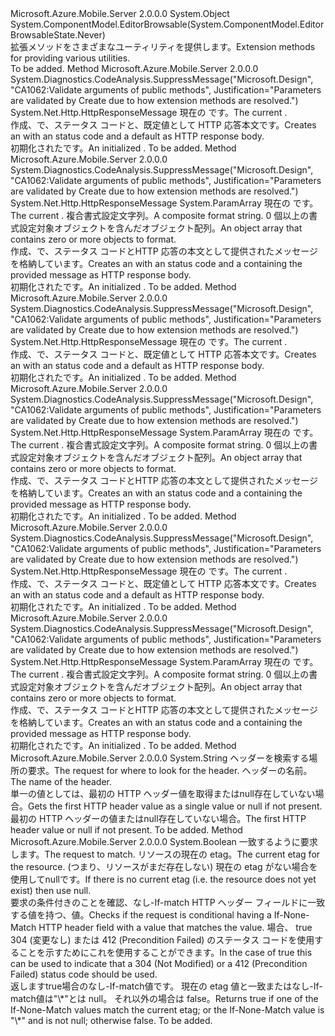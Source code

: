 <Type Name="HttpRequestMessageExtensions" FullName="System.Net.Http.HttpRequestMessageExtensions">
  <TypeSignature Language="C#" Value="public static class HttpRequestMessageExtensions" />
  <TypeSignature Language="ILAsm" Value=".class public auto ansi abstract sealed beforefieldinit HttpRequestMessageExtensions extends System.Object" />
  <TypeSignature Language="DocId" Value="T:System.Net.Http.HttpRequestMessageExtensions" />
  <TypeSignature Language="VB.NET" Value="Public Module HttpRequestMessageExtensions" />
  <TypeSignature Language="F#" Value="type HttpRequestMessageExtensions = class" />
  <AssemblyInfo>
    <AssemblyName>Microsoft.Azure.Mobile.Server</AssemblyName>
    <AssemblyVersion>2.0.0.0</AssemblyVersion>
  </AssemblyInfo>
  <Base>
    <BaseTypeName>System.Object</BaseTypeName>
  </Base>
  <Interfaces />
  <Attributes>
    <Attribute>
      <AttributeName>System.ComponentModel.EditorBrowsable(System.ComponentModel.EditorBrowsableState.Never)</AttributeName>
    </Attribute>
  </Attributes>
  <Docs>
    <summary>
            <span data-ttu-id="c1b15-101">拡張メソッドを<see cref="T:System.Net.Http.HttpRequestMessage" />さまざまなユーティリティを提供します。</span><span class="sxs-lookup"><span data-stu-id="c1b15-101">Extension methods for <see cref="T:System.Net.Http.HttpRequestMessage" /> providing various utilities.</span></span>
            </summary>
    <remarks>To be added.</remarks>
  </Docs>
  <Members>
    <Member MemberName="CreateBadRequestResponse">
      <MemberSignature Language="C#" Value="public static System.Net.Http.HttpResponseMessage CreateBadRequestResponse (this System.Net.Http.HttpRequestMessage request);" />
      <MemberSignature Language="ILAsm" Value=".method public static hidebysig class System.Net.Http.HttpResponseMessage CreateBadRequestResponse(class System.Net.Http.HttpRequestMessage request) cil managed" />
      <MemberSignature Language="DocId" Value="M:System.Net.Http.HttpRequestMessageExtensions.CreateBadRequestResponse(System.Net.Http.HttpRequestMessage)" />
      <MemberSignature Language="VB.NET" Value="&lt;Extension()&gt;&#xA;Public Function CreateBadRequestResponse (request As HttpRequestMessage) As HttpResponseMessage" />
      <MemberSignature Language="F#" Value="static member CreateBadRequestResponse : System.Net.Http.HttpRequestMessage -&gt; System.Net.Http.HttpResponseMessage" Usage="System.Net.Http.HttpRequestMessageExtensions.CreateBadRequestResponse request" />
      <MemberType>Method</MemberType>
      <AssemblyInfo>
        <AssemblyName>Microsoft.Azure.Mobile.Server</AssemblyName>
        <AssemblyVersion>2.0.0.0</AssemblyVersion>
      </AssemblyInfo>
      <Attributes>
        <Attribute>
          <AttributeName>System.Diagnostics.CodeAnalysis.SuppressMessage("Microsoft.Design", "CA1062:Validate arguments of public methods", Justification="Parameters are validated by Create due to how extension methods are resolved.")</AttributeName>
        </Attribute>
      </Attributes>
      <ReturnValue>
        <ReturnType>System.Net.Http.HttpResponseMessage</ReturnType>
      </ReturnValue>
      <Parameters>
        <Parameter Name="request" Type="System.Net.Http.HttpRequestMessage" RefType="this" />
      </Parameters>
      <Docs>
        <param name="request"><span data-ttu-id="c1b15-102">現在の <see cref="T:System.Net.Http.HttpRequestMessage" /> です。</span><span class="sxs-lookup"><span data-stu-id="c1b15-102">The current <see cref="T:System.Net.Http.HttpRequestMessage" />.</span></span></param>
        <summary>
            <span data-ttu-id="c1b15-103">作成、<see cref="T:System.Net.Http.HttpResponseMessage" />で、<see cref="F:System.Net.HttpStatusCode.BadRequest" />ステータス コードと、既定値<see cref="T:System.Web.Http.HttpError" />として HTTP 応答本文です。</span><span class="sxs-lookup"><span data-stu-id="c1b15-103">Creates an <see cref="T:System.Net.Http.HttpResponseMessage" /> with an <see cref="F:System.Net.HttpStatusCode.BadRequest" /> status code and a  default <see cref="T:System.Web.Http.HttpError" /> as HTTP response body.</span></span>
            </summary>
        <returns><span data-ttu-id="c1b15-104">初期化された<see cref="T:System.Net.Http.HttpResponseMessage" />です。</span><span class="sxs-lookup"><span data-stu-id="c1b15-104">An initialized <see cref="T:System.Net.Http.HttpResponseMessage" />.</span></span></returns>
        <remarks>To be added.</remarks>
      </Docs>
    </Member>
    <Member MemberName="CreateBadRequestResponse">
      <MemberSignature Language="C#" Value="public static System.Net.Http.HttpResponseMessage CreateBadRequestResponse (this System.Net.Http.HttpRequestMessage request, string format, params object[] args);" />
      <MemberSignature Language="ILAsm" Value=".method public static hidebysig class System.Net.Http.HttpResponseMessage CreateBadRequestResponse(class System.Net.Http.HttpRequestMessage request, string format, object[] args) cil managed" />
      <MemberSignature Language="DocId" Value="M:System.Net.Http.HttpRequestMessageExtensions.CreateBadRequestResponse(System.Net.Http.HttpRequestMessage,System.String,System.Object[])" />
      <MemberSignature Language="VB.NET" Value="&lt;Extension()&gt;&#xA;Public Function CreateBadRequestResponse (request As HttpRequestMessage, format As String, ParamArray args As Object()) As HttpResponseMessage" />
      <MemberSignature Language="F#" Value="static member CreateBadRequestResponse : System.Net.Http.HttpRequestMessage * string * obj[] -&gt; System.Net.Http.HttpResponseMessage" Usage="System.Net.Http.HttpRequestMessageExtensions.CreateBadRequestResponse (request, format, args)" />
      <MemberType>Method</MemberType>
      <AssemblyInfo>
        <AssemblyName>Microsoft.Azure.Mobile.Server</AssemblyName>
        <AssemblyVersion>2.0.0.0</AssemblyVersion>
      </AssemblyInfo>
      <Attributes>
        <Attribute>
          <AttributeName>System.Diagnostics.CodeAnalysis.SuppressMessage("Microsoft.Design", "CA1062:Validate arguments of public methods", Justification="Parameters are validated by Create due to how extension methods are resolved.")</AttributeName>
        </Attribute>
      </Attributes>
      <ReturnValue>
        <ReturnType>System.Net.Http.HttpResponseMessage</ReturnType>
      </ReturnValue>
      <Parameters>
        <Parameter Name="request" Type="System.Net.Http.HttpRequestMessage" RefType="this" />
        <Parameter Name="format" Type="System.String" />
        <Parameter Name="args" Type="System.Object[]">
          <Attributes>
            <Attribute>
              <AttributeName>System.ParamArray</AttributeName>
            </Attribute>
          </Attributes>
        </Parameter>
      </Parameters>
      <Docs>
        <param name="request"><span data-ttu-id="c1b15-105">現在の <see cref="T:System.Net.Http.HttpRequestMessage" /> です。</span><span class="sxs-lookup"><span data-stu-id="c1b15-105">The current <see cref="T:System.Net.Http.HttpRequestMessage" />.</span></span></param>
        <param name="format"><span data-ttu-id="c1b15-106">複合書式設定文字列。</span><span class="sxs-lookup"><span data-stu-id="c1b15-106">A composite format string.</span></span></param>
        <param name="args"><span data-ttu-id="c1b15-107">0 個以上の書式設定対象オブジェクトを含んだオブジェクト配列。</span><span class="sxs-lookup"><span data-stu-id="c1b15-107">An object array that contains zero or more objects to format.</span></span></param>
        <summary>
            <span data-ttu-id="c1b15-108">作成、<see cref="T:System.Net.Http.HttpResponseMessage" />で、<see cref="F:System.Net.HttpStatusCode.BadRequest" />ステータス コードと<see cref="T:System.Web.Http.HttpError" />HTTP 応答の本文として提供されたメッセージを格納しています。</span><span class="sxs-lookup"><span data-stu-id="c1b15-108">Creates an <see cref="T:System.Net.Http.HttpResponseMessage" /> with an <see cref="F:System.Net.HttpStatusCode.BadRequest" /> status code and a <see cref="T:System.Web.Http.HttpError" /> containing the provided message as HTTP response body.</span></span>
            </summary>
        <returns><span data-ttu-id="c1b15-109">初期化された<see cref="T:System.Net.Http.HttpResponseMessage" />です。</span><span class="sxs-lookup"><span data-stu-id="c1b15-109">An initialized <see cref="T:System.Net.Http.HttpResponseMessage" />.</span></span></returns>
        <remarks>To be added.</remarks>
      </Docs>
    </Member>
    <Member MemberName="CreateNotFoundResponse">
      <MemberSignature Language="C#" Value="public static System.Net.Http.HttpResponseMessage CreateNotFoundResponse (this System.Net.Http.HttpRequestMessage request);" />
      <MemberSignature Language="ILAsm" Value=".method public static hidebysig class System.Net.Http.HttpResponseMessage CreateNotFoundResponse(class System.Net.Http.HttpRequestMessage request) cil managed" />
      <MemberSignature Language="DocId" Value="M:System.Net.Http.HttpRequestMessageExtensions.CreateNotFoundResponse(System.Net.Http.HttpRequestMessage)" />
      <MemberSignature Language="VB.NET" Value="&lt;Extension()&gt;&#xA;Public Function CreateNotFoundResponse (request As HttpRequestMessage) As HttpResponseMessage" />
      <MemberSignature Language="F#" Value="static member CreateNotFoundResponse : System.Net.Http.HttpRequestMessage -&gt; System.Net.Http.HttpResponseMessage" Usage="System.Net.Http.HttpRequestMessageExtensions.CreateNotFoundResponse request" />
      <MemberType>Method</MemberType>
      <AssemblyInfo>
        <AssemblyName>Microsoft.Azure.Mobile.Server</AssemblyName>
        <AssemblyVersion>2.0.0.0</AssemblyVersion>
      </AssemblyInfo>
      <Attributes>
        <Attribute>
          <AttributeName>System.Diagnostics.CodeAnalysis.SuppressMessage("Microsoft.Design", "CA1062:Validate arguments of public methods", Justification="Parameters are validated by Create due to how extension methods are resolved.")</AttributeName>
        </Attribute>
      </Attributes>
      <ReturnValue>
        <ReturnType>System.Net.Http.HttpResponseMessage</ReturnType>
      </ReturnValue>
      <Parameters>
        <Parameter Name="request" Type="System.Net.Http.HttpRequestMessage" RefType="this" />
      </Parameters>
      <Docs>
        <param name="request"><span data-ttu-id="c1b15-110">現在の <see cref="T:System.Net.Http.HttpRequestMessage" /> です。</span><span class="sxs-lookup"><span data-stu-id="c1b15-110">The current <see cref="T:System.Net.Http.HttpRequestMessage" />.</span></span></param>
        <summary>
            <span data-ttu-id="c1b15-111">作成、<see cref="T:System.Net.Http.HttpResponseMessage" />で、<see cref="F:System.Net.HttpStatusCode.NotFound" />ステータス コードと、既定値<see cref="T:System.Web.Http.HttpError" />として HTTP 応答本文です。</span><span class="sxs-lookup"><span data-stu-id="c1b15-111">Creates an <see cref="T:System.Net.Http.HttpResponseMessage" /> with an <see cref="F:System.Net.HttpStatusCode.NotFound" /> status code and a default <see cref="T:System.Web.Http.HttpError" /> as HTTP response body.</span></span>
            </summary>
        <returns><span data-ttu-id="c1b15-112">初期化された<see cref="T:System.Net.Http.HttpResponseMessage" />です。</span><span class="sxs-lookup"><span data-stu-id="c1b15-112">An initialized <see cref="T:System.Net.Http.HttpResponseMessage" />.</span></span></returns>
        <remarks>To be added.</remarks>
      </Docs>
    </Member>
    <Member MemberName="CreateNotFoundResponse">
      <MemberSignature Language="C#" Value="public static System.Net.Http.HttpResponseMessage CreateNotFoundResponse (this System.Net.Http.HttpRequestMessage request, string format, params object[] args);" />
      <MemberSignature Language="ILAsm" Value=".method public static hidebysig class System.Net.Http.HttpResponseMessage CreateNotFoundResponse(class System.Net.Http.HttpRequestMessage request, string format, object[] args) cil managed" />
      <MemberSignature Language="DocId" Value="M:System.Net.Http.HttpRequestMessageExtensions.CreateNotFoundResponse(System.Net.Http.HttpRequestMessage,System.String,System.Object[])" />
      <MemberSignature Language="VB.NET" Value="&lt;Extension()&gt;&#xA;Public Function CreateNotFoundResponse (request As HttpRequestMessage, format As String, ParamArray args As Object()) As HttpResponseMessage" />
      <MemberSignature Language="F#" Value="static member CreateNotFoundResponse : System.Net.Http.HttpRequestMessage * string * obj[] -&gt; System.Net.Http.HttpResponseMessage" Usage="System.Net.Http.HttpRequestMessageExtensions.CreateNotFoundResponse (request, format, args)" />
      <MemberType>Method</MemberType>
      <AssemblyInfo>
        <AssemblyName>Microsoft.Azure.Mobile.Server</AssemblyName>
        <AssemblyVersion>2.0.0.0</AssemblyVersion>
      </AssemblyInfo>
      <Attributes>
        <Attribute>
          <AttributeName>System.Diagnostics.CodeAnalysis.SuppressMessage("Microsoft.Design", "CA1062:Validate arguments of public methods", Justification="Parameters are validated by Create due to how extension methods are resolved.")</AttributeName>
        </Attribute>
      </Attributes>
      <ReturnValue>
        <ReturnType>System.Net.Http.HttpResponseMessage</ReturnType>
      </ReturnValue>
      <Parameters>
        <Parameter Name="request" Type="System.Net.Http.HttpRequestMessage" RefType="this" />
        <Parameter Name="format" Type="System.String" />
        <Parameter Name="args" Type="System.Object[]">
          <Attributes>
            <Attribute>
              <AttributeName>System.ParamArray</AttributeName>
            </Attribute>
          </Attributes>
        </Parameter>
      </Parameters>
      <Docs>
        <param name="request"><span data-ttu-id="c1b15-113">現在の <see cref="T:System.Net.Http.HttpRequestMessage" /> です。</span><span class="sxs-lookup"><span data-stu-id="c1b15-113">The current <see cref="T:System.Net.Http.HttpRequestMessage" />.</span></span></param>
        <param name="format"><span data-ttu-id="c1b15-114">複合書式設定文字列。</span><span class="sxs-lookup"><span data-stu-id="c1b15-114">A composite format string.</span></span></param>
        <param name="args"><span data-ttu-id="c1b15-115">0 個以上の書式設定対象オブジェクトを含んだオブジェクト配列。</span><span class="sxs-lookup"><span data-stu-id="c1b15-115">An object array that contains zero or more objects to format.</span></span></param>
        <summary>
            <span data-ttu-id="c1b15-116">作成、<see cref="T:System.Net.Http.HttpResponseMessage" />で、<see cref="F:System.Net.HttpStatusCode.NotFound" />ステータス コードと<see cref="T:System.Web.Http.HttpError" />HTTP 応答の本文として提供されたメッセージを格納しています。</span><span class="sxs-lookup"><span data-stu-id="c1b15-116">Creates an <see cref="T:System.Net.Http.HttpResponseMessage" /> with an <see cref="F:System.Net.HttpStatusCode.NotFound" /> status code and a <see cref="T:System.Web.Http.HttpError" /> containing the provided message as HTTP response body.</span></span>
            </summary>
        <returns><span data-ttu-id="c1b15-117">初期化された<see cref="T:System.Net.Http.HttpResponseMessage" />です。</span><span class="sxs-lookup"><span data-stu-id="c1b15-117">An initialized <see cref="T:System.Net.Http.HttpResponseMessage" />.</span></span></returns>
        <remarks>To be added.</remarks>
      </Docs>
    </Member>
    <Member MemberName="CreateUnauthorizedResponse">
      <MemberSignature Language="C#" Value="public static System.Net.Http.HttpResponseMessage CreateUnauthorizedResponse (this System.Net.Http.HttpRequestMessage request);" />
      <MemberSignature Language="ILAsm" Value=".method public static hidebysig class System.Net.Http.HttpResponseMessage CreateUnauthorizedResponse(class System.Net.Http.HttpRequestMessage request) cil managed" />
      <MemberSignature Language="DocId" Value="M:System.Net.Http.HttpRequestMessageExtensions.CreateUnauthorizedResponse(System.Net.Http.HttpRequestMessage)" />
      <MemberSignature Language="VB.NET" Value="&lt;Extension()&gt;&#xA;Public Function CreateUnauthorizedResponse (request As HttpRequestMessage) As HttpResponseMessage" />
      <MemberSignature Language="F#" Value="static member CreateUnauthorizedResponse : System.Net.Http.HttpRequestMessage -&gt; System.Net.Http.HttpResponseMessage" Usage="System.Net.Http.HttpRequestMessageExtensions.CreateUnauthorizedResponse request" />
      <MemberType>Method</MemberType>
      <AssemblyInfo>
        <AssemblyName>Microsoft.Azure.Mobile.Server</AssemblyName>
        <AssemblyVersion>2.0.0.0</AssemblyVersion>
      </AssemblyInfo>
      <Attributes>
        <Attribute>
          <AttributeName>System.Diagnostics.CodeAnalysis.SuppressMessage("Microsoft.Design", "CA1062:Validate arguments of public methods", Justification="Parameters are validated by Create due to how extension methods are resolved.")</AttributeName>
        </Attribute>
      </Attributes>
      <ReturnValue>
        <ReturnType>System.Net.Http.HttpResponseMessage</ReturnType>
      </ReturnValue>
      <Parameters>
        <Parameter Name="request" Type="System.Net.Http.HttpRequestMessage" RefType="this" />
      </Parameters>
      <Docs>
        <param name="request"><span data-ttu-id="c1b15-118">現在の <see cref="T:System.Net.Http.HttpRequestMessage" /> です。</span><span class="sxs-lookup"><span data-stu-id="c1b15-118">The current <see cref="T:System.Net.Http.HttpRequestMessage" />.</span></span></param>
        <summary>
            <span data-ttu-id="c1b15-119">作成、<see cref="T:System.Net.Http.HttpResponseMessage" />で、<see cref="F:System.Net.HttpStatusCode.Unauthorized" />ステータス コードと、既定値<see cref="T:System.Web.Http.HttpError" />として HTTP 応答本文です。</span><span class="sxs-lookup"><span data-stu-id="c1b15-119">Creates an <see cref="T:System.Net.Http.HttpResponseMessage" /> with an <see cref="F:System.Net.HttpStatusCode.Unauthorized" /> status code and a  default <see cref="T:System.Web.Http.HttpError" /> as HTTP response body.</span></span>
            </summary>
        <returns><span data-ttu-id="c1b15-120">初期化された<see cref="T:System.Net.Http.HttpResponseMessage" />です。</span><span class="sxs-lookup"><span data-stu-id="c1b15-120">An initialized <see cref="T:System.Net.Http.HttpResponseMessage" />.</span></span></returns>
        <remarks>To be added.</remarks>
      </Docs>
    </Member>
    <Member MemberName="CreateUnauthorizedResponse">
      <MemberSignature Language="C#" Value="public static System.Net.Http.HttpResponseMessage CreateUnauthorizedResponse (this System.Net.Http.HttpRequestMessage request, string format, params object[] args);" />
      <MemberSignature Language="ILAsm" Value=".method public static hidebysig class System.Net.Http.HttpResponseMessage CreateUnauthorizedResponse(class System.Net.Http.HttpRequestMessage request, string format, object[] args) cil managed" />
      <MemberSignature Language="DocId" Value="M:System.Net.Http.HttpRequestMessageExtensions.CreateUnauthorizedResponse(System.Net.Http.HttpRequestMessage,System.String,System.Object[])" />
      <MemberSignature Language="VB.NET" Value="&lt;Extension()&gt;&#xA;Public Function CreateUnauthorizedResponse (request As HttpRequestMessage, format As String, ParamArray args As Object()) As HttpResponseMessage" />
      <MemberSignature Language="F#" Value="static member CreateUnauthorizedResponse : System.Net.Http.HttpRequestMessage * string * obj[] -&gt; System.Net.Http.HttpResponseMessage" Usage="System.Net.Http.HttpRequestMessageExtensions.CreateUnauthorizedResponse (request, format, args)" />
      <MemberType>Method</MemberType>
      <AssemblyInfo>
        <AssemblyName>Microsoft.Azure.Mobile.Server</AssemblyName>
        <AssemblyVersion>2.0.0.0</AssemblyVersion>
      </AssemblyInfo>
      <Attributes>
        <Attribute>
          <AttributeName>System.Diagnostics.CodeAnalysis.SuppressMessage("Microsoft.Design", "CA1062:Validate arguments of public methods", Justification="Parameters are validated by Create due to how extension methods are resolved.")</AttributeName>
        </Attribute>
      </Attributes>
      <ReturnValue>
        <ReturnType>System.Net.Http.HttpResponseMessage</ReturnType>
      </ReturnValue>
      <Parameters>
        <Parameter Name="request" Type="System.Net.Http.HttpRequestMessage" RefType="this" />
        <Parameter Name="format" Type="System.String" />
        <Parameter Name="args" Type="System.Object[]">
          <Attributes>
            <Attribute>
              <AttributeName>System.ParamArray</AttributeName>
            </Attribute>
          </Attributes>
        </Parameter>
      </Parameters>
      <Docs>
        <param name="request"><span data-ttu-id="c1b15-121">現在の <see cref="T:System.Net.Http.HttpRequestMessage" /> です。</span><span class="sxs-lookup"><span data-stu-id="c1b15-121">The current <see cref="T:System.Net.Http.HttpRequestMessage" />.</span></span></param>
        <param name="format"><span data-ttu-id="c1b15-122">複合書式設定文字列。</span><span class="sxs-lookup"><span data-stu-id="c1b15-122">A composite format string.</span></span></param>
        <param name="args"><span data-ttu-id="c1b15-123">0 個以上の書式設定対象オブジェクトを含んだオブジェクト配列。</span><span class="sxs-lookup"><span data-stu-id="c1b15-123">An object array that contains zero or more objects to format.</span></span></param>
        <summary>
            <span data-ttu-id="c1b15-124">作成、<see cref="T:System.Net.Http.HttpResponseMessage" />で、<see cref="F:System.Net.HttpStatusCode.Unauthorized" />ステータス コードと<see cref="T:System.Web.Http.HttpError" />HTTP 応答の本文として提供されたメッセージを格納しています。</span><span class="sxs-lookup"><span data-stu-id="c1b15-124">Creates an <see cref="T:System.Net.Http.HttpResponseMessage" /> with an <see cref="F:System.Net.HttpStatusCode.Unauthorized" /> status code and a <see cref="T:System.Web.Http.HttpError" /> containing the provided message as HTTP response body.</span></span>
            </summary>
        <returns><span data-ttu-id="c1b15-125">初期化された<see cref="T:System.Net.Http.HttpResponseMessage" />です。</span><span class="sxs-lookup"><span data-stu-id="c1b15-125">An initialized <see cref="T:System.Net.Http.HttpResponseMessage" />.</span></span></returns>
        <remarks>To be added.</remarks>
      </Docs>
    </Member>
    <Member MemberName="GetHeaderOrDefault">
      <MemberSignature Language="C#" Value="public static string GetHeaderOrDefault (this System.Net.Http.HttpRequestMessage request, string name);" />
      <MemberSignature Language="ILAsm" Value=".method public static hidebysig string GetHeaderOrDefault(class System.Net.Http.HttpRequestMessage request, string name) cil managed" />
      <MemberSignature Language="DocId" Value="M:System.Net.Http.HttpRequestMessageExtensions.GetHeaderOrDefault(System.Net.Http.HttpRequestMessage,System.String)" />
      <MemberSignature Language="VB.NET" Value="&lt;Extension()&gt;&#xA;Public Function GetHeaderOrDefault (request As HttpRequestMessage, name As String) As String" />
      <MemberSignature Language="F#" Value="static member GetHeaderOrDefault : System.Net.Http.HttpRequestMessage * string -&gt; string" Usage="System.Net.Http.HttpRequestMessageExtensions.GetHeaderOrDefault (request, name)" />
      <MemberType>Method</MemberType>
      <AssemblyInfo>
        <AssemblyName>Microsoft.Azure.Mobile.Server</AssemblyName>
        <AssemblyVersion>2.0.0.0</AssemblyVersion>
      </AssemblyInfo>
      <ReturnValue>
        <ReturnType>System.String</ReturnType>
      </ReturnValue>
      <Parameters>
        <Parameter Name="request" Type="System.Net.Http.HttpRequestMessage" RefType="this" />
        <Parameter Name="name" Type="System.String" />
      </Parameters>
      <Docs>
        <param name="request"><span data-ttu-id="c1b15-126">ヘッダーを検索する場所の要求。</span><span class="sxs-lookup"><span data-stu-id="c1b15-126">The request for where to look for the header.</span></span></param>
        <param name="name"><span data-ttu-id="c1b15-127">ヘッダーの名前。</span><span class="sxs-lookup"><span data-stu-id="c1b15-127">The name of the header.</span></span></param>
        <summary>
            <span data-ttu-id="c1b15-128">単一の値としては、最初の HTTP ヘッダー値を取得または<c>null</c>存在していない場合。</span><span class="sxs-lookup"><span data-stu-id="c1b15-128">Gets the first HTTP header value as a single value or <c>null</c> if not present.</span></span>
            </summary>
        <returns><span data-ttu-id="c1b15-129">最初の HTTP ヘッダーの値または<c>null</c>存在していない場合。</span><span class="sxs-lookup"><span data-stu-id="c1b15-129">The first HTTP header value or <c>null</c> if not present.</span></span></returns>
        <remarks>To be added.</remarks>
      </Docs>
    </Member>
    <Member MemberName="IsIfNoneMatch">
      <MemberSignature Language="C#" Value="public static bool IsIfNoneMatch (this System.Net.Http.HttpRequestMessage request, System.Net.Http.Headers.EntityTagHeaderValue current);" />
      <MemberSignature Language="ILAsm" Value=".method public static hidebysig bool IsIfNoneMatch(class System.Net.Http.HttpRequestMessage request, class System.Net.Http.Headers.EntityTagHeaderValue current) cil managed" />
      <MemberSignature Language="DocId" Value="M:System.Net.Http.HttpRequestMessageExtensions.IsIfNoneMatch(System.Net.Http.HttpRequestMessage,System.Net.Http.Headers.EntityTagHeaderValue)" />
      <MemberSignature Language="VB.NET" Value="&lt;Extension()&gt;&#xA;Public Function IsIfNoneMatch (request As HttpRequestMessage, current As EntityTagHeaderValue) As Boolean" />
      <MemberSignature Language="F#" Value="static member IsIfNoneMatch : System.Net.Http.HttpRequestMessage * System.Net.Http.Headers.EntityTagHeaderValue -&gt; bool" Usage="System.Net.Http.HttpRequestMessageExtensions.IsIfNoneMatch (request, current)" />
      <MemberType>Method</MemberType>
      <AssemblyInfo>
        <AssemblyName>Microsoft.Azure.Mobile.Server</AssemblyName>
        <AssemblyVersion>2.0.0.0</AssemblyVersion>
      </AssemblyInfo>
      <ReturnValue>
        <ReturnType>System.Boolean</ReturnType>
      </ReturnValue>
      <Parameters>
        <Parameter Name="request" Type="System.Net.Http.HttpRequestMessage" RefType="this" />
        <Parameter Name="current" Type="System.Net.Http.Headers.EntityTagHeaderValue" />
      </Parameters>
      <Docs>
        <param name="request"><span data-ttu-id="c1b15-130">一致するように要求します。</span><span class="sxs-lookup"><span data-stu-id="c1b15-130">The request to match.</span></span></param>
        <param name="current"><span data-ttu-id="c1b15-131">リソースの現在の etag。</span><span class="sxs-lookup"><span data-stu-id="c1b15-131">The current etag for the resource.</span></span> <span data-ttu-id="c1b15-132">(つまり、リソースがまだ存在しない) 現在の etag がない場合を使用して<c>null</c>です。</span><span class="sxs-lookup"><span data-stu-id="c1b15-132">If there is no current etag (i.e. the resource does not yet exist) then use <c>null</c>.</span></span></param>
        <summary>
            <span data-ttu-id="c1b15-133">要求の条件付きのことを確認、<c>なし-If-match</c> HTTP ヘッダー フィールドに一致する値を持つ、<paramref name="current" />値。</span><span class="sxs-lookup"><span data-stu-id="c1b15-133">Checks if the request is conditional having a <c>If-None-Match</c> HTTP header field with a value that matches the <paramref name="current" /> value.</span></span> <span data-ttu-id="c1b15-134">場合、 <c>true</c> 304 (変更なし) または 412 (Precondition Failed) のステータス コードを使用することを示すためにこれを使用することができます。</span><span class="sxs-lookup"><span data-stu-id="c1b15-134">In the case of <c>true</c> this can be used to indicate that a 304 (Not Modified) or a 412 (Precondition Failed) status code should be used.</span></span>
            </summary>
        <returns><span data-ttu-id="c1b15-135">返します<c>true</c>場合の<c>なし-If-match</c>値です。 現在の etag 値と一致または<c>なし-If-match</c>値は"\*"と<paramref name="current" />は null。 それ以外の場合は false。</span><span class="sxs-lookup"><span data-stu-id="c1b15-135">Returns <c>true</c> if one of the <c>If-None-Match</c> values match the current etag; or the <c>If-None-Match</c> value is "\*" and <paramref name="current" /> is not null; otherwise false.</span></span></returns>
        <remarks>To be added.</remarks>
      </Docs>
    </Member>
  </Members>
</Type>